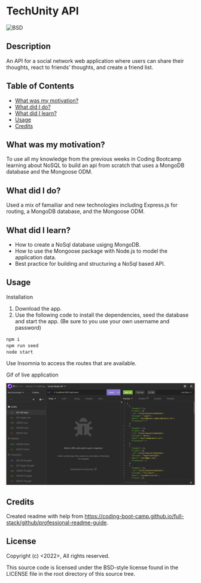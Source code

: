 # TechUnity API

![BSD](https://img.shields.io/badge/license-BSD3-green)


## Description
An API for a social network web application where users can share their thoughts, react to friends’ thoughts, and create a friend list. 

## Table of Contents
- [What was my motivation?](#what-was-my-motivation)
- [What did I do?](#what-did-i-do)
- [What did I learn?](#what-did-i-learn)
- [Usage](#usage)
- [Credits](#credits)

## What was my motivation?
To use all my knowledge from the previous weeks in Coding Bootcamp learning about NoSQL to build an api from scratch that uses a MongoDB database and the Mongoose ODM.

## What did I do?
Used a mix of famailiar and new technologies including Express.js for routing, a MongoDB database, and the Mongoose ODM.


## What did I learn?
- How to create a NoSql database usigng MongoDB. 
- How to use the Mongoose package with Node.js to model the application data.
- Best practice for building and structuring a NoSql based API. 

## Usage

Installation
1)  Download the app.
2)  Use the following code to install the dependencies, seed the database and start the app. (Be sure to you use your own username and password)



```bash
npm i
npm run seed
node start
```

Use Insomnia to access the routes that are available.


Gif of live application 

![me](https://github.com/nxtera/TechUnity-API/blob/main/public/images/Tech-Unity-API.gif)


## Credits
Created readme with help from https://coding-boot-camp.github.io/full-stack/github/professional-readme-guide.


## License
Copyright (c) <2022>, <Ashleigh>
All rights reserved.

This source code is licensed under the BSD-style license found in the
LICENSE file in the root directory of this source tree. 
